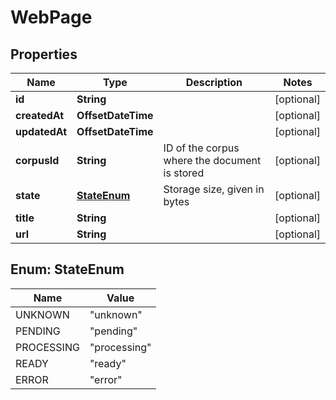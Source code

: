 

# WebPage


## Properties

| Name | Type | Description | Notes |
|------------ | ------------- | ------------- | -------------|
|**id** | **String** |  |  [optional] |
|**createdAt** | **OffsetDateTime** |  |  [optional] |
|**updatedAt** | **OffsetDateTime** |  |  [optional] |
|**corpusId** | **String** | ID of the corpus where the document is stored |  [optional] |
|**state** | [**StateEnum**](#StateEnum) | Storage size, given in bytes |  [optional] |
|**title** | **String** |  |  [optional] |
|**url** | **String** |  |  [optional] |



## Enum: StateEnum

| Name | Value |
|---- | -----|
| UNKNOWN | &quot;unknown&quot; |
| PENDING | &quot;pending&quot; |
| PROCESSING | &quot;processing&quot; |
| READY | &quot;ready&quot; |
| ERROR | &quot;error&quot; |



